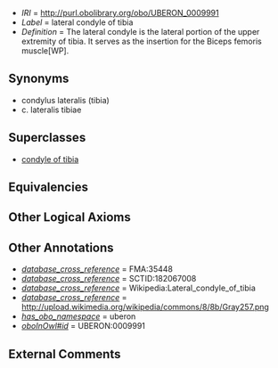  * *IRI* = http://purl.obolibrary.org/obo/UBERON_0009991
 * *Label* = lateral condyle of tibia
 * *Definition* = The lateral condyle is the lateral portion of the upper extremity of tibia. It serves as the insertion for the Biceps femoris muscle[WP].

## Synonyms

 * condylus lateralis (tibia)
 * c. lateralis tibiae

## Superclasses

 * [condyle of tibia](../../UBERON/89/UBERON_0009989.md)

## Equivalencies


## Other Logical Axioms


## Other Annotations

 * *[database_cross_reference](../../ef/oboInOwl#hasDbXref.md)* = FMA:35448
 * *[database_cross_reference](../../ef/oboInOwl#hasDbXref.md)* = SCTID:182067008
 * *[database_cross_reference](../../ef/oboInOwl#hasDbXref.md)* = Wikipedia:Lateral_condyle_of_tibia
 * *[database_cross_reference](../../ef/oboInOwl#hasDbXref.md)* = http://upload.wikimedia.org/wikipedia/commons/8/8b/Gray257.png
 * *[has_obo_namespace](../../ce/oboInOwl#hasOBONamespace.md)* = uberon
 * *[oboInOwl#id](../../id/oboInOwl#id.md)* = UBERON:0009991

## External Comments

